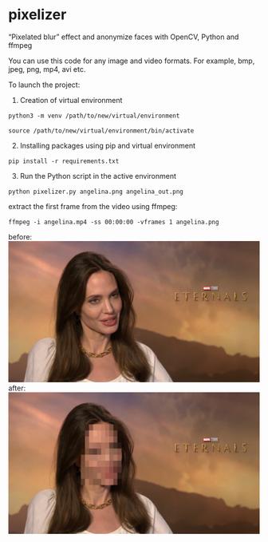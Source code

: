# pixelizer
“Pixelated blur” effect and anonymize faces with OpenCV, Python and ffmpeg

You can use this code for any image and video formats. For example, bmp, jpeg, png, mp4, avi etc.


To launch the project:
1. Creation of virtual environment
```
python3 -m venv /path/to/new/virtual/environment
```
```
source /path/to/new/virtual/environment/bin/activate
```
2. Installing packages using pip and virtual environment
```
pip install -r requirements.txt
```
3. Run the Python script in the active environment
```
python pixelizer.py angelina.png angelina_out.png
```

extract the first frame from the video using ffmpeg:
```
ffmpeg -i angelina.mp4 -ss 00:00:00 -vframes 1 angelina.png
```
before:
![example](angelina.png)
after:
![example](angelina_out.png)
